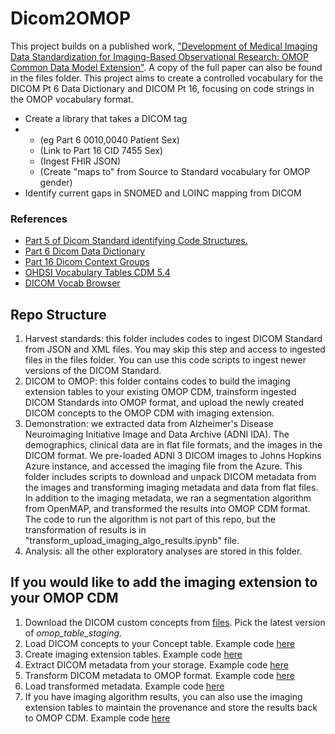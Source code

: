 # Dicom2OMOP
This project builds on a published work, ["Development of Medical Imaging Data Standardization for Imaging-Based Observational Research: OMOP Common Data Model Extension"](https://pubmed.ncbi.nlm.nih.gov/38315345/). A copy of the full paper can also be found in the files folder.
This project aims to create a controlled vocabulary for the DICOM Pt 6 Data Dictionary and DICOM Pt 16, focusing on code strings in the OMOP vocabulary format.

- Create a library that takes a DICOM tag
- - (eg Part 6 0010,0040 Patient Sex)
  - (Link to Part 16 CID 7455 Sex)
  - (Ingest FHIR JSON)
  - (Create "maps to" from Source to Standard vocabulary for OMOP gender)
- Identify current gaps in SNOMED and LOINC mapping from DICOM 

### References
- [Part 5 of Dicom Standard identifying Code Structures.](https://dicom.nema.org/medical/dicom/current/output/html/part05.html)
- [Part 6 Dicom Data Dictionary](https://dicom.nema.org/medical/dicom/current/output/html/part06.html)
- [Part 16 Dicom Context Groups](https://dicom.nema.org/medical/dicom/current/output/html/part16.html#sect_CID_2)
- [OHDSI Vocabulary Tables CDM 5.4](https://ohdsi.github.io/CommonDataModel/cdm54.html#Vocabulary_Tables)
- [DICOM Vocab Browser](https://dicom.innolitics.com/ciods)

## Repo Structure
1. Harvest standards: this folder includes codes to ingest DICOM Standard from JSON and XML files. You may skip this step and access to ingested files in the files folder. You can use this code scripts to ingest newer versions of the DICOM Standard. 
2. DICOM to OMOP: this folder contains codes to build the imaging extension tables to your existing OMOP CDM, trainsform ingested DICOM Standards into OMOP format, and upload the newly created DICOM concepts to the OMOP CDM with imaging extension. 
3. Demonstration: we extracted data from Alzheimer's Disease Neuroimaging Initiative Image and Data Archive (ADNI IDA). The demographics, clinical data are in flat file formats, and the images in the DICOM format. We pre-loaded ADNI 3 DICOM images to Johns Hopkins Azure instance, and accessed the imaging file from the Azure. This folder includes scripts to download and unpack DICOM metadata from the images and transforming imaging metadata and data from flat files. In addition to the imaging metadata, we ran a segmentation algorithm from OpenMAP, and transformed the results into OMOP CDM format. The code to run the algorithm is not part of this repo, but the transformation of results is in "transform_upload_imaging_algo_results.ipynb" file.
4. Analysis: all the other exploratory analyses are stored in this folder.

## If you would like to add the imaging extension to your OMOP CDM
1. Download the DICOM custom concepts from [files](https://github.com/paulnagy/DICOM2OMOP/tree/main/files/OMOP%20CDM%20Staging). Pick the latest version of *omop_table_staging*.
2. Load DICOM concepts to your Concept table. Example code [here](https://github.com/paulnagy/DICOM2OMOP/blob/main/dicom_standard_to_omop/load_dicom_to_omop.ipynb)
3. Create imaging extension tables. Example code [here](https://github.com/paulnagy/DICOM2OMOP/blob/main/dicom_standard_to_omop/build_imaging_extension.ipynb)
4. Extract DICOM metadata from your storage. Example code [here](https://github.com/paulnagy/DICOM2OMOP/blob/main/demonstration/extract_ADNI_images.ipynb)
5. Transform DICOM metadata to OMOP format. Example code [here](https://github.com/paulnagy/DICOM2OMOP/blob/main/demonstration/transform_imaging_metadata.ipynb)
6. Load transformed metadata. Example code [here](https://github.com/paulnagy/DICOM2OMOP/blob/main/demonstration/load_imaging_data.ipynb)
7. If you have imaging algorithm results, you can also use the imaging extension tables to maintain the provenance and store the results back to OMOP CDM. Example code [here](https://github.com/paulnagy/DICOM2OMOP/blob/main/demonstration/transform_load_imaging_algo_results.ipynb)
